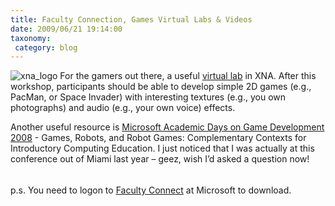 ```yaml
---
title: Faculty Connection, Games Virtual Labs & Videos
date: 2009/06/21 19:14:00
taxonomy: 
 category: blog 
---
```


![xna_logo](http://lh3.ggpht.com/_-8eBgLSYyzA/Sj6GrWbDWWI/AAAAAAAAEb4/1_9oUCGZlOY/xna_logo%5B3%5D.jpg?imgmax=800) For the gamers out there, a useful [virtual lab](http://www.microsoft.com/education/facultyconnection/articles/articledetails.aspx?cid=1888&c1=en-us&c2=0) in XNA. After this workshop, participants should be able to develop simple 2D games (e.g., PacMan, or Space Invader) with interesting textures (e.g., you own photographs) and audio (e.g., your own voice) effects.

Another useful resource is [Microsoft Academic Days on Game Development 2008](http://www.facultyresourcecenter.com/curriculum/pfv.aspx?ID=7304) - Games, Robots, and Robot Games: Complementary Contexts for Introductory Computing Education. I just noticed that I was actually at this conference out of Miami last year – geez, wish I’d asked a question now!

######

p.s. You need to logon to [Faculty Connect](http://www.microsoft.com/education/facultyconnection/Default.aspx) at Microsoft to download.


